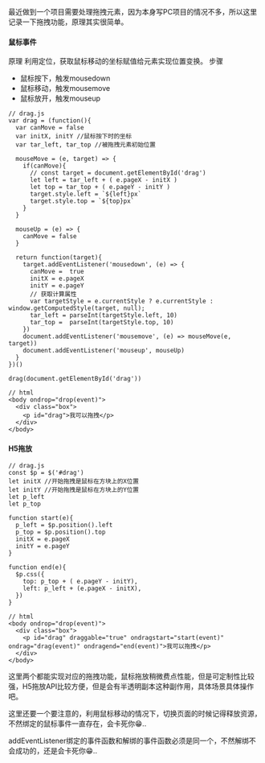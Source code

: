 最近做到一个项目需要处理拖拽元素，因为本身写PC项目的情况不多，所以这里记录一下拖拽功能，原理其实很简单。

#### 鼠标事件
原理
利用定位，获取鼠标移动的坐标赋值给元素实现位置变换。
步骤
- 鼠标按下，触发mousedown
- 鼠标移动，触发mousemove
- 鼠标放开，触发mouseup

```
// drag.js
var drag = (function(){
  var canMove = false
  var initX, initY //鼠标按下时的坐标
  var tar_left, tar_top //被拖拽元素初始位置

  mouseMove = (e, target) => {
    if(canMove){
      // const target = document.getElementById('drag')
      let left = tar_left + ( e.pageX - initX )
      let top = tar_top + ( e.pageY - initY )
      target.style.left = `${left}px`
      target.style.top = `${top}px`
    }
  }
  
  mouseUp = (e) => {
    canMove = false
  }

  return function(target){
    target.addEventListener('mousedown', (e) => {
      canMove =  true
      initX = e.pageX
      initY = e.pageY
      // 获取计算属性
      var targetStyle = e.currentStyle ? e.currentStyle : window.getComputedStyle(target, null);
      tar_left = parseInt(targetStyle.left, 10) 
      tar_top =  parseInt(targetStyle.top, 10) 
    })
    document.addEventListener('mousemove', (e) => mouseMove(e, target))
    document.addEventListener('mouseup', mouseUp)
  }
})()

drag(document.getElementById('drag'))
```
```
// html
<body ondrop="drop(event)">
  <div class="box">
    <p id="drag">我可以拖拽</p>
  </div>
</body>
```

#### H5拖放

```
// drag.js
const $p = $('#drag')
let initX //开始拖拽是鼠标在方块上的X位置
let initY //开始拖拽是鼠标在方块上的Y位置
let p_left
let p_top

function start(e){
  p_left = $p.position().left
  p_top = $p.position().top
  initX = e.pageX
  initY = e.pageY
}

function end(e){
  $p.css({
    top: p_top + ( e.pageY - initY),
    left: p_left + (e.pageX - initX),
  })
}
```
```
// html
<body ondrop="drop(event)">
  <div class="box">
    <p id="drag" draggable="true" ondragstart="start(event)" ondrag="drag(event)" ondragend="end(event)">我可以拖拽</p>
  </div>
</body>

```

这里两个都能实现对应的拖拽功能，鼠标拖放稍微费点性能，但是可定制性比较强，H5拖放API比较方便，但是会有半透明副本这种副作用，具体场景具体操作吧。

这里还要一个要注意的，利用鼠标移动的情况下，切换页面的时候记得释放资源，不然绑定的鼠标事件一直存在，会卡死你😁..

addEventListener绑定的事件函数和解绑的事件函数必须是同一个，不然解绑不会成功的，还是会卡死你😁..


